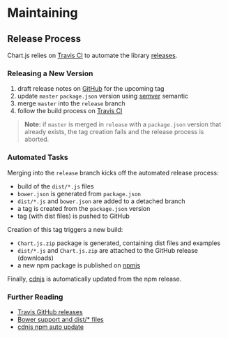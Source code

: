 # Maintaining
## Release Process
Chart.js relies on [Travis CI](https://travis-ci.org/) to automate the library [releases](https://github.com/chartjs/Chart.js/releases).

### Releasing a New Version

1. draft release notes on [GitHub](https://github.com/chartjs/Chart.js/releases/new) for the upcoming tag
1. update `master` `package.json` version using [semver](http://semver.org/) semantic
1. merge `master` into the `release` branch
1. follow the build process on [Travis CI](https://travis-ci.org/chartjs/Chart.js)

> **Note:** if `master` is merged in `release` with a `package.json` version that already exists, the tag
creation fails and the release process is aborted.

### Automated Tasks
Merging into the `release` branch kicks off the automated release process:

* build of the `dist/*.js` files
* `bower.json` is generated from `package.json`
* `dist/*.js` and `bower.json` are added to a detached branch
* a tag is created from the `package.json` version
* tag (with dist files) is pushed to GitHub

Creation of this tag triggers a new build:

* `Chart.js.zip` package is generated, containing dist files and examples
* `dist/*.js` and `Chart.js.zip` are attached to the GitHub release (downloads)
* a new npm package is published on [npmjs](https://www.npmjs.com/package/chart.js)

Finally, [cdnjs](https://cdnjs.com/libraries/Chart.js) is automatically updated from the npm release.

### Further Reading

* [Travis GitHub releases](https://github.com/chartjs/Chart.js/pull/2555)
* [Bower support and dist/* files](https://github.com/chartjs/Chart.js/issues/3033)
* [cdnjs npm auto update](https://github.com/cdnjs/cdnjs/pull/8401)
